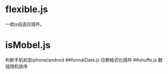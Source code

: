 # flexible.js
一款js自适应插件。
# isMobel.js
判断手机机型iphone/android
##formatDate.js
日期格式化插件
##shuffe.js
数组随机排序
